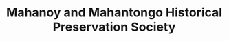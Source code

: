 ---
layout: repo
title: "Mahanoy and Mahantongo Historical Preservation Society"
id: 13807
permalink: repos/13807/
---